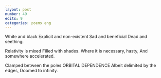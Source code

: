 ```yaml
---
layout: post
number: 49
edits: 9
categories: poems eng
---
```


White and black
Explicit and non-existent
Sad and beneficial
Dead and seething.

Relativity is mixed
Filled with shades.
Where it is necessary, hasty,
And somewhere accelerated.

Clamped between the poles
ORBITAL DEPENDENCE
Albeit delimited by the edges,
Doomed to infinity.
